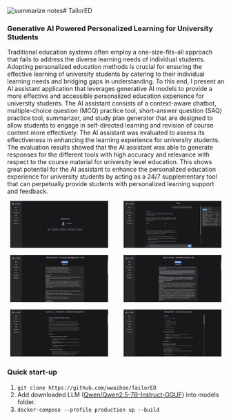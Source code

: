 ![summarize notes](https://github.com/user-attachments/assets/60f246b7-7ff4-4414-ad1e-b84f547d7f60)# TailorED
### Generative AI Powered Personalized Learning for University Students

Traditional education systems often employ a one-size-fits-all approach that fails to address the diverse learning needs of individual students. Adopting personalized education methods is crucial for ensuring the effective learning of university students by catering to their individual learning needs and bridging gaps in understanding. To this end, I present an AI assistant application that leverages generative AI models to provide a more effective and accessible personalized education experience for university students. The AI assistant consists of a context-aware chatbot, multiple-choice question (MCQ) practice tool, short-answer question (SAQ) practice tool, summarizer, and study plan generator that are designed to allow students to engage in self-directed learning and revision of course content more effectively. The AI assistant was evaluated to assess its effectiveness in enhancing the learning experience for university students. The evaluation results showed that the AI assistant was able to generate responses for the different tools with high accuracy and relevance with respect to the course material for university level education. This shows great potential for the AI assistant to enhance the personalized education experience for university students by acting as a 24/7 supplementary tool that can perpetually provide students with personalized learning support and feedback.

<p align="center">
  <img alt="index" src="./screenshots/index.png" width="45%">
&nbsp; &nbsp; &nbsp; &nbsp;
  <img alt="chat reason" src="./screenshots/chat reason.png" width="45%">
</p>

<p align="center">
  <img alt="mcq feedback" src="./screenshots/mcq feedback.png" width="45%">
&nbsp; &nbsp; &nbsp; &nbsp;
  <img alt="saq feedback" src="./screenshots/saq feedback.png" width="45%">
</p>

<p align="center">
  <img alt="summarize notes" src="./screenshots/summarize notes.png" width="45%">
&nbsp; &nbsp; &nbsp; &nbsp;
  <img alt="study plan" src="./screenshots/study plan.png" width="45%">
</p>

### Quick start-up
1. `git clone https://github.com/wwaihoe/TailorED`
2. Add downloaded LLM ([Qwen/Qwen2.5-7B-Instruct-GGUF](https://huggingface.co/Qwen/Qwen2.5-7B-Instruct-GGUF)) into models folder.
3. `docker-compose --profile production up --build`  
